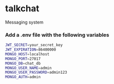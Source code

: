 # talkchat
Messaging system

### Add a .env file with the following variables
```bash
JWT_SECRET=your_secret_key
JWT_EXPIRATION=86400000
MONGO_HOST=localhost
MONGO_PORT=27017
MONGO_DB=chat_db
MONGO_USER_NAME=admin
MONGO_USER_PASSWORD=admin123
MONGO_AUTH=admin
